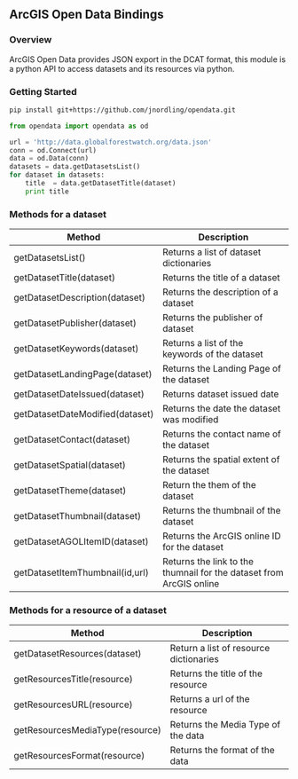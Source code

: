 ## ArcGIS Open Data Bindings

### Overview
ArcGIS Open Data provides JSON export in the DCAT format, this module is a python API to access datasets and its resources via python.

### Getting Started
```sh
pip install git+https://github.com/jnordling/opendata.git
```

```python
from opendata import opendata as od

url = 'http://data.globalforestwatch.org/data.json'
conn = od.Connect(url)
data = od.Data(conn)
datasets = data.getDatasetsList()
for dataset in datasets:
    title  = data.getDatasetTitle(dataset)
    print title
```
### Methods for a dataset

Method | Description
------------ | -------------
getDatasetsList() | Returns a list of dataset dictionaries
getDatasetTitle(dataset)| Returns the title of a dataset
getDatasetDescription(dataset)| Returns the description of a dataset
getDatasetPublisher(dataset)| Returns the publisher of dataset
getDatasetKeywords(dataset)| Returns a list of the keywords of the dataset
getDatasetLandingPage(dataset)| Returns the Landing Page of the dataset
getDatasetDateIssued(dataset)| Returns dataset issued date
getDatasetDateModified(dataset)| Returns the date the dataset was modified 
getDatasetContact(dataset)| Returns the contact name of the dataset
getDatasetSpatial(dataset)| Returns the spatial extent of the dataset
getDatasetTheme(dataset)| Return the them of the dataset
getDatasetThumbnail(dataset)| Returns the thumbnail of the dataset
getDatasetAGOLItemID(dataset)| Returns the ArcGIS online ID for the dataset
getDatasetItemThumbnail(id,url)| Returns the link to the thumnail for the dataset from ArcGIS online

### Methods for a resource of a dataset
Method | Description
------------ | -------------
getDatasetResources(dataset)| Return a list of resource dictionaries
getResourcesTitle(resource)| Returns the title of the resource
getResourcesURL(resource)| Returns a url of the resource
getResourcesMediaType(resource)| Returns the Media Type of the data
getResourcesFormat(resource)| Returns the format of the data
 